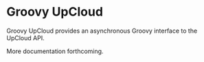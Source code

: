 # Groovy UpCloud

Groovy UpCloud provides an asynchronous Groovy interface to the UpCloud API.

More documentation forthcoming.
